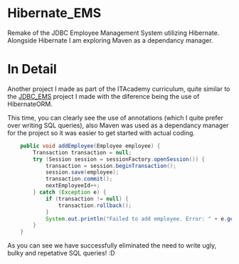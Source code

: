 # Hibernate_EMS
Remake of the JDBC Employee Management System utilizing Hibernate. Alongside Hibernate I am exploring Maven as a dependancy manager.

# In Detail
Another project I made as part of the ITAcademy curriculum, quite similar to the [JDBC_EMS](https://github.com/lxdain/JDBC_EMS/) project I made with the diference being the use of HibernateORM.

This time, you can clearly see the use of annotations (which I quite prefer over writing SQL queries), also Maven was used as a dependancy manager for the project so it was easier to get started with actual coding.
```java
    public void addEmployee(Employee employee) {
        Transaction transaction = null;
        try (Session session = sessionFactory.openSession()) {
            transaction = session.beginTransaction();
            session.save(employee);
            transaction.commit();
            nextEmployeeId++;
        } catch (Exception e) {
            if (transaction != null) {
                transaction.rollback();
            }
            System.out.println("Failed to add employee. Error: " + e.getMessage());
        }
    }
```
As you can see we have successfully eliminated the need to write ugly, bulky and repetative SQL queries! :D
